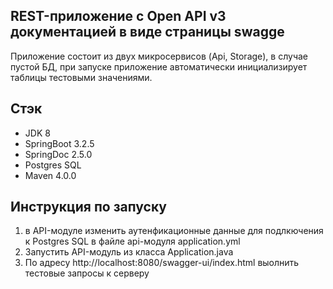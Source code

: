 ## REST-приложение с Open API v3 документацией в виде страницы swagge
Приложение состоит из двух микросервисов (Api, Storage), в случае пустой БД, при запуске приложение автоматически инициализирует таблицы тестовыми значениями.

## Стэк
- JDK 8
- SpringBoot 3.2.5
- SpringDoc 2.5.0
- Postgres SQL
- Maven 4.0.0

## Инструкция по запуску
1. в API-модуле изменить аутенфикационные данные для подлкючения к Postgres SQL в файле api-модуля application.yml
2. Запустить API-модуль из класса Application.java
3. По адресу http://localhost:8080/swagger-ui/index.html выолнить тестовые запросы к серверу
